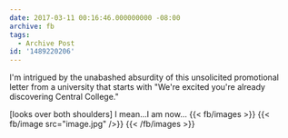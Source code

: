 ```yaml
---
date: 2017-03-11 00:16:46.000000000 -08:00
archive: fb
tags: 
  - Archive Post
id: '1489220206'
---
```


I'm intrigued by the unabashed absurdity of this unsolicited promotional letter from a university that starts with "We're excited you're already discovering Central College."

[looks over both shoulders] I mean...I am now...
{{< fb/images >}}
{{< fb/image src="image.jpg" />}}
{{< /fb/images >}}
